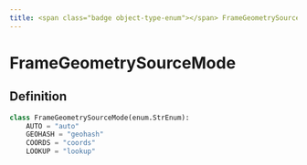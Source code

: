 ```yaml
---
title: <span class="badge object-type-enum"></span> FrameGeometrySourceMode
---
```

# <span class="badge object-type-enum"></span> FrameGeometrySourceMode

## Definition

```python
class FrameGeometrySourceMode(enum.StrEnum):
    AUTO = "auto"
    GEOHASH = "geohash"
    COORDS = "coords"
    LOOKUP = "lookup"
```
